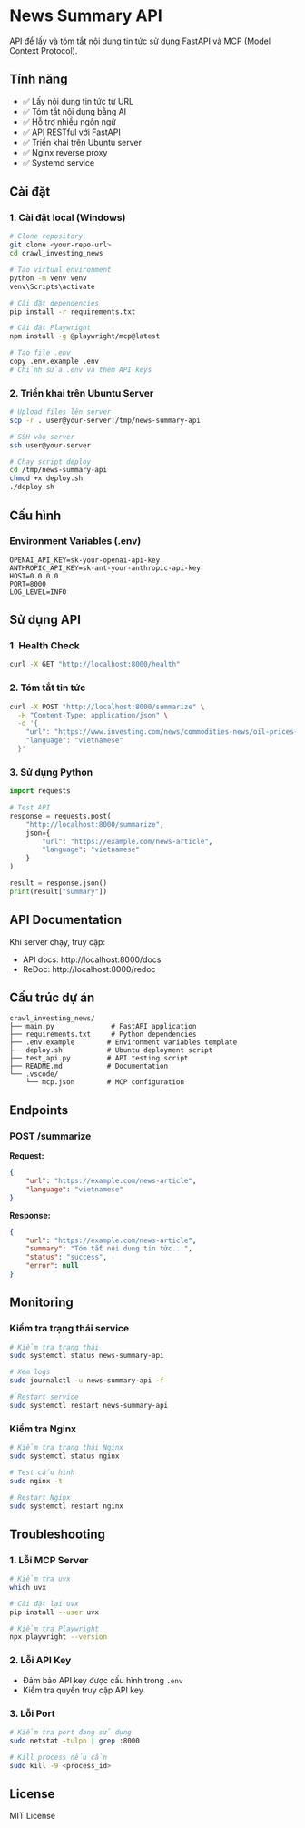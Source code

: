 # News Summary API

API để lấy và tóm tắt nội dung tin tức sử dụng FastAPI và MCP (Model Context Protocol).

## Tính năng

- ✅ Lấy nội dung tin tức từ URL
- ✅ Tóm tắt nội dung bằng AI
- ✅ Hỗ trợ nhiều ngôn ngữ
- ✅ API RESTful với FastAPI
- ✅ Triển khai trên Ubuntu server
- ✅ Nginx reverse proxy
- ✅ Systemd service

## Cài đặt

### 1. Cài đặt local (Windows)

```bash
# Clone repository
git clone <your-repo-url>
cd crawl_investing_news

# Tạo virtual environment
python -m venv venv
venv\Scripts\activate

# Cài đặt dependencies
pip install -r requirements.txt

# Cài đặt Playwright
npm install -g @playwright/mcp@latest

# Tạo file .env
copy .env.example .env
# Chỉnh sửa .env và thêm API keys
```

### 2. Triển khai trên Ubuntu Server

```bash
# Upload files lên server
scp -r . user@your-server:/tmp/news-summary-api

# SSH vào server
ssh user@your-server

# Chạy script deploy
cd /tmp/news-summary-api
chmod +x deploy.sh
./deploy.sh
```

## Cấu hình

### Environment Variables (.env)

```env
OPENAI_API_KEY=sk-your-openai-api-key
ANTHROPIC_API_KEY=sk-ant-your-anthropic-api-key
HOST=0.0.0.0
PORT=8000
LOG_LEVEL=INFO
```

## Sử dụng API

### 1. Health Check

```bash
curl -X GET "http://localhost:8000/health"
```

### 2. Tóm tắt tin tức

```bash
curl -X POST "http://localhost:8000/summarize" \
  -H "Content-Type: application/json" \
  -d '{
    "url": "https://www.investing.com/news/commodities-news/oil-prices-dip-on-us-inventory-build-opec-output-hike-expectations-4121849",
    "language": "vietnamese"
  }'
```

### 3. Sử dụng Python

```python
import requests

# Test API
response = requests.post(
    "http://localhost:8000/summarize",
    json={
        "url": "https://example.com/news-article",
        "language": "vietnamese"
    }
)

result = response.json()
print(result["summary"])
```

## API Documentation

Khi server chạy, truy cập:
- API docs: http://localhost:8000/docs
- ReDoc: http://localhost:8000/redoc

## Cấu trúc dự án

```
crawl_investing_news/
├── main.py              # FastAPI application
├── requirements.txt     # Python dependencies
├── .env.example        # Environment variables template
├── deploy.sh           # Ubuntu deployment script
├── test_api.py         # API testing script
├── README.md           # Documentation
└── .vscode/
    └── mcp.json        # MCP configuration
```

## Endpoints

### POST /summarize

**Request:**
```json
{
    "url": "https://example.com/news-article",
    "language": "vietnamese"
}
```

**Response:**
```json
{
    "url": "https://example.com/news-article",
    "summary": "Tóm tắt nội dung tin tức...",
    "status": "success",
    "error": null
}
```

## Monitoring

### Kiểm tra trạng thái service

```bash
# Kiểm tra trạng thái
sudo systemctl status news-summary-api

# Xem logs
sudo journalctl -u news-summary-api -f

# Restart service
sudo systemctl restart news-summary-api
```

### Kiểm tra Nginx

```bash
# Kiểm tra trạng thái Nginx
sudo systemctl status nginx

# Test cấu hình
sudo nginx -t

# Restart Nginx
sudo systemctl restart nginx
```

## Troubleshooting

### 1. Lỗi MCP Server

```bash
# Kiểm tra uvx
which uvx

# Cài đặt lại uvx
pip install --user uvx

# Kiểm tra Playwright
npx playwright --version
```

### 2. Lỗi API Key

- Đảm bảo API key được cấu hình trong `.env`
- Kiểm tra quyền truy cập API key

### 3. Lỗi Port

```bash
# Kiểm tra port đang sử dụng
sudo netstat -tulpn | grep :8000

# Kill process nếu cần
sudo kill -9 <process_id>
```

## License

MIT License
